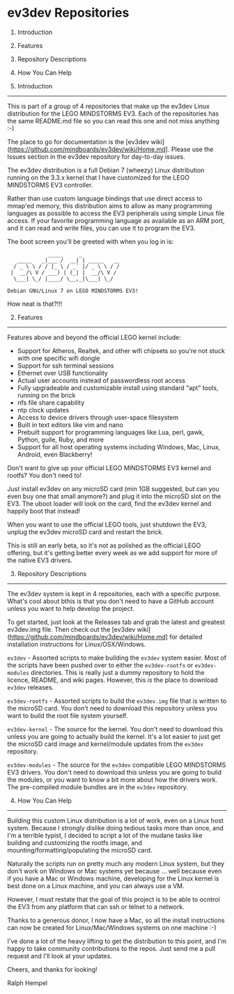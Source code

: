 ev3dev Repositories
===================

1. Introduction
2. Features
3. Repository Descriptions
4. How You Can Help


1. Introduction
---------------

This is part of a group of 4 repositories that make up the ev3dev Linux distribution for the LEGO MINDSTORMS EV3. Each of the repositories has the same README.md file so you can read this one and not miss anything :-)

The place to go for documentation is the [ev3dev wiki](https://github.com/mindboards/ev3dev/wiki/Home.md]. Please use the Issues section in the ev3dev repository for day-to-day issues.

The ev3dev distribution is a full Debian 7 (wheezy) Linux distribution running on the 3.3.x kernel that I have customized for the LEGO MINDSTORMS EV3 controller.

Rather than use custom language bindings that use direct access to mmap'ed memory, this distribution aims to allow as many programming languages as possible to access the EV3 peripherals using simple Linux file access. If your favorite programming language as available as an ARM port, and it can read and write files, you can use it to program the EV3.

The boot screen you'll be greeted with when you log in is:

````
             _____     _
   _____   _|___ /  __| | _____   __
  / _ \ \ / / |_ \ / _` |/ _ \ \ / /
 |  __/\ V / ___) | (_| |  __/\ V / 
  \___| \_/ |____/ \__,_|\___| \_/  

Debian GNU/Linux 7 on LEGO MINDSTORMS EV3!
````

How neat is that?!!!

2. Features
-----------

Features above and beyond the official LEGO kernel include:

- Support for Atheros, Realtek, and other wifi chipsets so you're not stuck with one specific wifi dongle
- Support for ssh terminal sessions
- Ethernet over USB functionality
- Actual user accounts instead of passwordless root access
- Fully upgradeable and customizable install using standard "apt" tools, running on the brick
- nfs file share capability
- ntp clock updates 
- Access to device drivers through user-space filesystem
- Built in text editors like vim and nano
- Prebuilt support for programming languages like Lua, perl, gawk, Python, guile, Ruby, and more
- Support for all host operating systems including Windows, Mac, Linux, Android, even Blackberry!

Don't want to give up your official LEGO MINDSTORMS EV3 kernel and rootfs? You don't need to!

Just install ev3dev on any microSD card (min 1GB suggested, but can you even buy one that small anymore?) and plug it into the microSD slot on the EV3. The uboot loader will look on the card, find the ev3dev kernel and happily boot that instead!

When you want to use the official LEGO tools, just shutdown the EV3, unplug the ev3dev microSD card and restart the brick.

This is still an early beta, so it's not as polished as the official LEGO offering, but it's getting better every week as we add support for more of the native EV3 drivers.

3. Repository Descriptions
--------------------------

The ev3dev system is kept in 4 repositories, each with a specific purpose. What's cool about bthis is that you don't need to have a GitHub account unless you want to help develop the project. 

To get started, just look at the Releases tab and grab the latest and greatest ev3dev.img file. Then check out the [ev3dev wiki](https://github.com/mindboards/ev3dev/wiki/Home.md] for detailed installation instructions for Linux/OSX/Windows.

`ev3dev` - Assorted scripts to make building the `ev3dev` system easier. Most of the scripts have been pushed over to either the `ev3dev-rootfs` or `ev3dev-modules` directories. This is really just a dummy repository to hold the licence, README, and wiki pages. However, this *is* the place to download `ev3dev` releases.

`ev3dev-rootfs` - Assorted scripts to build the `ev3dev.img` file that is written to the microSD card. You don't need to download this repository unless you want to build the root file system yourself.

`ev3dev-kernel` - The source for the kernel. You don't need to download this unless you are going to actually build the kernel. It's a lot easier to just get the microSD card image and kernel/module updates from the `ev3dev` repository.

`ev3dev-modules` - The source for the `ev3dev` compatible LEGO MINDSTORMS EV3 drivers. You don't need to download this unless you are going to build the modules, or you want to know a bit more about how the drivers work. The pre-compiled module bundles are in the `ev3dev` repository.

4. How You Can Help
-------------------

Building this custom Linux distribution is a lot of work, even on a Linux host system. Because I strongly dislike doing tedious tasks more than once, and I'm a terrible typist, I decided to script a lot of the mudane tasks like building and customizing the rootfs image, and mounting/formatting/populating the microSD card.

Naturally the scripts run on pretty much any modern Linux system, but they don't work on Windows or Mac systems yet because ... well because even if you have a Mac or Windows machine, developing for the Linux kernel is best done on a Linux machine, and you can always use a VM.

However, I must restate that the goal of this project is to be able to ocntrol the EV3 from any platform that can ssh or telnet to a network.

Thanks to a generous donor, I now have a Mac, so all the install instructions can now be created for Linux/Mac/Windows systems on one machine :-)

I've done a lot of the heavy lifting to get the distribution to this point, and I'm happy to take community contributions to the repos. Just send me a pull request and I'll look at your updates.

Cheers, and thanks for looking!

Ralph Hempel
